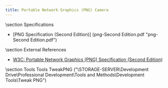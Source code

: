 ```yaml
---
title: Portable Network Graphics (PNG) Camera
---
```


\section Specifications
- [PNG Specification (Second Edition)] (png-Second Edition.pdf "png-Second Edition.pdf")

\section External References
- [W3C: Portable Network Graphics (PNG) Specification (Second Edition)](http://www.w3.org/TR/PNG/)

\section Tools Tools
TweakPNG ("\\STORAGE-SERVER\Development Drive\Professional Development\Tools and Methods\Development Tools\Tweak PNG")
